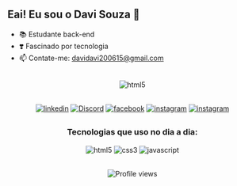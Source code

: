 
## Eai! Eu sou o Davi Souza 👾
<div>
    <ul>
        <li>📚 Estudante back-end</li>
        <li>❣️ Fascinado por tecnologia</li>
         <li>📫 Contate-me: <a href="mailto:davidavi200615@gmail.com">davidavi200615@gmail.com</a></li></li>
    </ul>
</div>

<br>

<div align="center">
<img align="center" alt="html5" src="https://github-readme-stats.vercel.app/api?username=Davasz&show_icons=true&theme=tokyonight">
</div>

<br>

<div align="center">

[![linkedin](https://img.shields.io/badge/LinkedIn-0077B5?style=for-the-badge&logo=linkedin&logoColor=white)](https://www.linkedin.com/in/davi-ribeiro-souza-745155246/)
[![Discord](https://img.shields.io/badge/Discord-7289DA?style=for-the-badge&logo=discord&logoColor=white)](https://discord.gg/ZRCsJTEcyr)
[![facebook](https://img.shields.io/badge/Facebook-1877F2?style=for-the-badge&logo=facebook&logoColor=white)](https://www.facebook.com/profile.php?id=100051385998355)
[![instagram](https://img.shields.io/badge/Instagram-E4405F?style=for-the-badge&logo=instagram&logoColor=white)](https://www.instagram.com/davas_sz/)
[![instagram](https://img.shields.io/badge/GitHub-100000?style=for-the-badge&logo=github&logoColor=white)](https://github.com/Davasz)

</div>

##


<div style="display: inline_block" align="center">
<h3>Tecnologias que uso no dia a dia:</h3>
    <img align="center" alt="html5" src="https://img.shields.io/badge/HTML5-E34F26?style=for-the-badge&logo=html5&logoColor=white">
    <img align="center" alt="css3" src="https://img.shields.io/badge/CSS3-1572B6?style=for-the-badge&logo=css3&logoColor=white">
    <img align="center" alt="javascript" src="https://img.shields.io/badge/JavaScript-F7DF1E?style=for-the-badge&logo=javascript&logoColor=black">
</div>

<br>

<p align="center"> <img src="https://komarev.com/ghpvc/?username=Davasz&color=blue" alt="Profile views" /></p>


